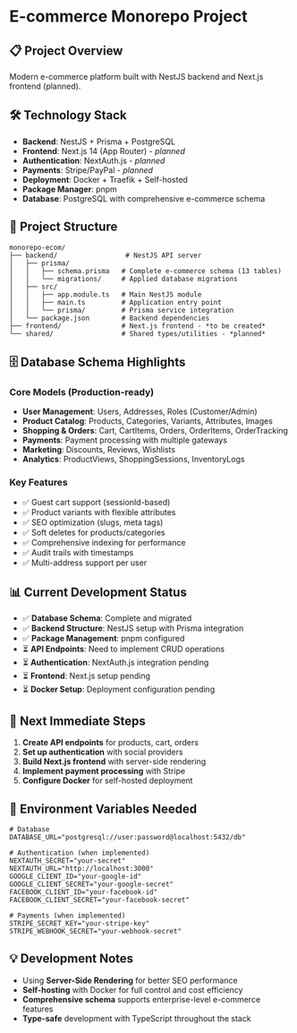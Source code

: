 # E-commerce Monorepo Project

## 📋 Project Overview
Modern e-commerce platform built with NestJS backend and Next.js frontend (planned).

## 🛠️ Technology Stack
- **Backend**: NestJS + Prisma + PostgreSQL
- **Frontend**: Next.js 14 (App Router) - *planned*
- **Authentication**: NextAuth.js - *planned*
- **Payments**: Stripe/PayPal - *planned*
- **Deployment**: Docker + Traefik + Self-hosted
- **Package Manager**: pnpm
- **Database**: PostgreSQL with comprehensive e-commerce schema

## 📁 Project Structure
```
monorepo-ecom/
├── backend/                 # NestJS API server
│   ├── prisma/
│   │   ├── schema.prisma   # Complete e-commerce schema (13 tables)
│   │   └── migrations/     # Applied database migrations
│   ├── src/
│   │   ├── app.module.ts   # Main NestJS module
│   │   ├── main.ts         # Application entry point
│   │   └── prisma/         # Prisma service integration
│   └── package.json        # Backend dependencies
├── frontend/               # Next.js frontend - *to be created*
└── shared/                 # Shared types/utilities - *planned*
```

## 🗄️ Database Schema Highlights
### **Core Models** (Production-ready)
- **User Management**: Users, Addresses, Roles (Customer/Admin)
- **Product Catalog**: Products, Categories, Variants, Attributes, Images
- **Shopping & Orders**: Cart, CartItems, Orders, OrderItems, OrderTracking
- **Payments**: Payment processing with multiple gateways
- **Marketing**: Discounts, Reviews, Wishlists
- **Analytics**: ProductViews, ShoppingSessions, InventoryLogs

### **Key Features**
- ✅ Guest cart support (sessionId-based)
- ✅ Product variants with flexible attributes
- ✅ SEO optimization (slugs, meta tags)
- ✅ Soft deletes for products/categories
- ✅ Comprehensive indexing for performance
- ✅ Audit trails with timestamps
- ✅ Multi-address support per user

## 📊 Current Development Status
- ✅ **Database Schema**: Complete and migrated
- ✅ **Backend Structure**: NestJS setup with Prisma integration
- ✅ **Package Management**: pnpm configured
- ⏳ **API Endpoints**: Need to implement CRUD operations
- ⏳ **Authentication**: NextAuth.js integration pending
- ⏳ **Frontend**: Next.js setup pending
- ⏳ **Docker Setup**: Deployment configuration pending

## 🎯 Next Immediate Steps
1. **Create API endpoints** for products, cart, orders
2. **Set up authentication** with social providers
3. **Build Next.js frontend** with server-side rendering
4. **Implement payment processing** with Stripe
5. **Configure Docker** for self-hosted deployment

## 🔐 Environment Variables Needed
```env
# Database
DATABASE_URL="postgresql://user:password@localhost:5432/db"

# Authentication (when implemented)
NEXTAUTH_SECRET="your-secret"
NEXTAUTH_URL="http://localhost:3000"
GOOGLE_CLIENT_ID="your-google-id"
GOOGLE_CLIENT_SECRET="your-google-secret"
FACEBOOK_CLIENT_ID="your-facebook-id"
FACEBOOK_CLIENT_SECRET="your-facebook-secret"

# Payments (when implemented)
STRIPE_SECRET_KEY="your-stripe-key"
STRIPE_WEBHOOK_SECRET="your-webhook-secret"
```

## 💡 Development Notes
- Using **Server-Side Rendering** for better SEO performance
- **Self-hosting** with Docker for full control and cost efficiency
- **Comprehensive schema** supports enterprise-level e-commerce features
- **Type-safe** development with TypeScript throughout the stack